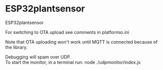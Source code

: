 # ESP32plantsensor
ESP32plantsensor

For switching to OTA upload see comments in platformio.ini

Note that OTA uploading won't work until MQTT is connected because of the library.

Debugging will spam over UDP.  
To start the monitor, in a terminal run: node ./udpmonitor/index.js